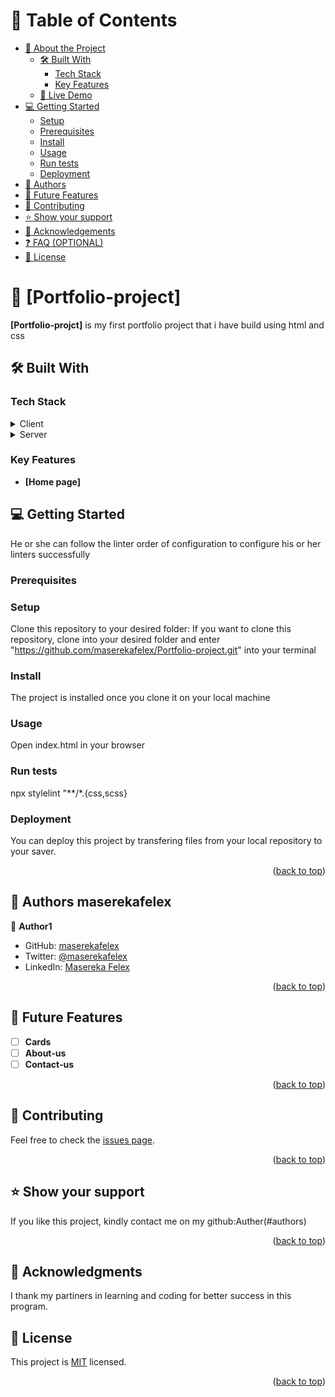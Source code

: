 <a name="readme-top"></a>


# 📗 Table of Contents

- [📖 About the Project](#about-project)
  - [🛠 Built With](#built-with)
    - [Tech Stack](#tech-stack)
    - [Key Features](#key-features)
  - [🚀 Live Demo](#live-demo)
- [💻 Getting Started](#getting-started)
  - [Setup](#setup)
  - [Prerequisites](#prerequisites)
  - [Install](#install)
  - [Usage](#usage)
  - [Run tests](#run-tests)
  - [Deployment](#triangular_flag_on_post-deployment)
- [👥 Authors](#authors)
- [🔭 Future Features](#future-features)
- [🤝 Contributing](#contributing)
- [⭐️ Show your support](#support)
- [🙏 Acknowledgements](#acknowledgements)
- [❓ FAQ (OPTIONAL)](#faq)
- [📝 License](#license)


# 📖 [Portfolio-project] <a name="about-project"></a>

**[Portfolio-projct]** is my first portfolio project that i have build using html and css

## 🛠 Built With <a name="built-with"></a>

### Tech Stack <a name="tech-stack"></a>

<details>
  <summary>Client</summary>
  <ul>
    <li><a href="#">HTML</a></li>
  </ul>
</details>

<details>
  <summary>Server</summary>
  <ul>
    <li><a href="#">CSS</a></li>
  </ul>
</details>

### Key Features <a name="key-features"></a>

- **[Home page]**

## 💻 Getting Started <a name="getting-started"></a>

 He or she can follow the linter order of configuration to configure his or her linters successfully

### Prerequisites

### Setup

Clone this repository to your desired folder:
If you want to clone this repository, clone into your desired folder and enter "https://github.com/maserekafelex/Portfolio-project.git" into your terminal

### Install

The project is installed once you clone it on your local machine

### Usage

Open index.html in your browser
### Run tests

npx stylelint "**/*.{css,scss}

### Deployment

You can deploy this project by transfering files from your local repository to your saver.

<p align="right">(<a href="#readme-top">back to top</a>)</p>

## 👥 Authors <a name="Masereksfelex">maserekafelex</a>

👤 **Author1**

- GitHub: [maserekafelex](https://github.com/githubmaserekafelex)
- Twitter: [@maserekafelex](https://twitter.com/twittermaserekafelex)
- LinkedIn: [Masereka Felex](https://linkedin.com/in/linkedinMaserekafelex)

<p align="right">(<a href="#readme-top">back to top</a>)</p>

## 🔭 Future Features <a name="future-features"></a>

- [ ] **Cards**
- [ ] **About-us**
- [ ] **Contact-us**

<p align="right">(<a href="#readme-top">back to top</a>)</p>

## 🤝 Contributing <a name="contributing"></a>

Feel free to check the [issues page](../../issues/).

<p align="right">(<a href="#readme-top">back to top</a>)</p>

## ⭐️ Show your support <a name="support"></a>

If you like this project, kindly contact me on my github:Auther(#authors)

<p align="right">(<a href="#readme-top">back to top</a>)</p>

## 🙏 Acknowledgments <a name="acknowledgements"></a>

I thank my partiners in learning and coding for better success in this program.

## 📝 License <a name="license"></a>

This project is [MIT](./MIT.md) licensed.

<p align="right">(<a href="#readme-top">back to top</a>)</p>